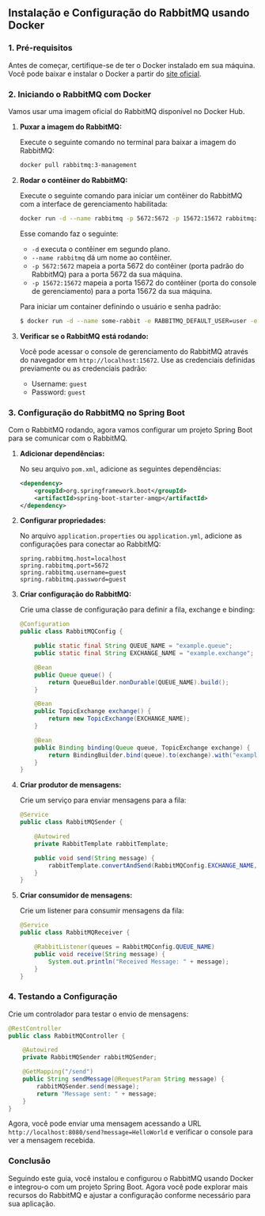 ## Instalação e Configuração do RabbitMQ usando Docker

### 1. Pré-requisitos

Antes de começar, certifique-se de ter o Docker instalado em sua máquina. Você pode baixar e instalar o Docker a partir do [site oficial](https://www.docker.com/products/docker-desktop).

### 2. Iniciando o RabbitMQ com Docker

Vamos usar uma imagem oficial do RabbitMQ disponível no Docker Hub.

1. **Puxar a imagem do RabbitMQ:**

   Execute o seguinte comando no terminal para baixar a imagem do RabbitMQ:

   ```sh
   docker pull rabbitmq:3-management
   ```

2. **Rodar o contêiner do RabbitMQ:**

   Execute o seguinte comando para iniciar um contêiner do RabbitMQ com a interface de gerenciamento habilitada:

   ```sh
   docker run -d --name rabbitmq -p 5672:5672 -p 15672:15672 rabbitmq:3-management
   ```

   Esse comando faz o seguinte:
   - `-d` executa o contêiner em segundo plano.
   - `--name rabbitmq` dá um nome ao contêiner.
   - `-p 5672:5672` mapeia a porta 5672 do contêiner (porta padrão do RabbitMQ) para a porta 5672 da sua máquina.
   - `-p 15672:15672` mapeia a porta 15672 do contêiner (porta do console de gerenciamento) para a porta 15672 da sua máquina.

    Para iniciar um container definindo o usuário e senha padrão:

    ```sh
    $ docker run -d --name some-rabbit -e RABBITMQ_DEFAULT_USER=user -e RABBITMQ_DEFAULT_PASS=password rabbitmq:3-management
    ```
3. **Verificar se o RabbitMQ está rodando:**

   Você pode acessar o console de gerenciamento do RabbitMQ através do navegador em `http://localhost:15672`. Use as credenciais definidas previamente ou as credenciais padrão:
   - Username: `guest`
   - Password: `guest`

### 3. Configuração do RabbitMQ no Spring Boot

Com o RabbitMQ rodando, agora vamos configurar um projeto Spring Boot para se comunicar com o RabbitMQ.

1. **Adicionar dependências:**

   No seu arquivo `pom.xml`, adicione as seguintes dependências:

   ```xml
   <dependency>
       <groupId>org.springframework.boot</groupId>
       <artifactId>spring-boot-starter-amqp</artifactId>
   </dependency>
   ```

2. **Configurar propriedades:**

   No arquivo `application.properties` ou `application.yml`, adicione as configurações para conectar ao RabbitMQ:

   ```properties
   spring.rabbitmq.host=localhost
   spring.rabbitmq.port=5672
   spring.rabbitmq.username=guest
   spring.rabbitmq.password=guest
   ```

3. **Criar configuração do RabbitMQ:**

   Crie uma classe de configuração para definir a fila, exchange e binding:

   ```java
   @Configuration
   public class RabbitMQConfig {

       public static final String QUEUE_NAME = "example.queue";
       public static final String EXCHANGE_NAME = "example.exchange";

       @Bean
       public Queue queue() {
           return QueueBuilder.nonDurable(QUEUE_NAME).build();
       }

       @Bean
       public TopicExchange exchange() {
           return new TopicExchange(EXCHANGE_NAME);
       }

       @Bean
       public Binding binding(Queue queue, TopicExchange exchange) {
           return BindingBuilder.bind(queue).to(exchange).with("example.routingkey");
       }
   }
   ```

4. **Criar produtor de mensagens:**

   Crie um serviço para enviar mensagens para a fila:

   ```java
   @Service
   public class RabbitMQSender {

       @Autowired
       private RabbitTemplate rabbitTemplate;

       public void send(String message) {
           rabbitTemplate.convertAndSend(RabbitMQConfig.EXCHANGE_NAME, "example.routingkey", message);
       }
   }
   ```

5. **Criar consumidor de mensagens:**

   Crie um listener para consumir mensagens da fila:

   ```java
   @Service
   public class RabbitMQReceiver {

       @RabbitListener(queues = RabbitMQConfig.QUEUE_NAME)
       public void receive(String message) {
           System.out.println("Received Message: " + message);
       }
   }
   ```

### 4. Testando a Configuração

Crie um controlador para testar o envio de mensagens:

```java
@RestController
public class RabbitMQController {

    @Autowired
    private RabbitMQSender rabbitMQSender;

    @GetMapping("/send")
    public String sendMessage(@RequestParam String message) {
        rabbitMQSender.send(message);
        return "Message sent: " + message;
    }
}
```

Agora, você pode enviar uma mensagem acessando a URL `http://localhost:8080/send?message=HelloWorld` e verificar o console para ver a mensagem recebida.

### Conclusão

Seguindo este guia, você instalou e configurou o RabbitMQ usando Docker e integrou-o com um projeto Spring Boot. Agora você pode explorar mais recursos do RabbitMQ e ajustar a configuração conforme necessário para sua aplicação.